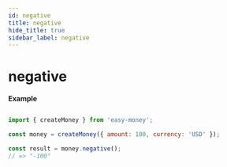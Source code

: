 ```yaml
---
id: negative
title: negative
hide_title: true
sidebar_label: negative
---
```


# negative

**Example**

```js

import { createMoney } from 'easy-money';

const money = createMoney({ amount: 100, currency: 'USD' });

const result = money.negative();
// => "-100"

```